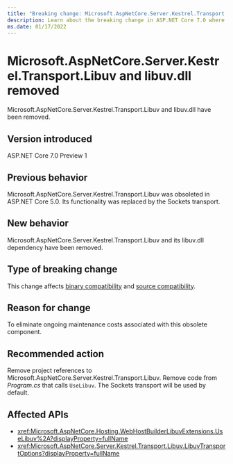 ```yaml
---
title: "Breaking change: Microsoft.AspNetCore.Server.Kestrel.Transport.Libuv and libuv.dll removed"
description: Learn about the breaking change in ASP.NET Core 7.0 where Microsoft.AspNetCore.Server.Kestrel.Transport.Libuv and libuv.dll have been removed.
ms.date: 01/17/2022
---
```


# Microsoft.AspNetCore.Server.Kestrel.Transport.Libuv and libuv.dll removed

Microsoft.AspNetCore.Server.Kestrel.Transport.Libuv and libuv.dll have been removed.

## Version introduced

ASP.NET Core 7.0 Preview 1

## Previous behavior

Microsoft.AspNetCore.Server.Kestrel.Transport.Libuv was obsoleted in ASP.NET Core 5.0. Its functionality was replaced by the Sockets transport.

## New behavior

Microsoft.AspNetCore.Server.Kestrel.Transport.Libuv and its libuv.dll dependency have been removed.

## Type of breaking change

This change affects [binary compatibility](../../categories.md#binary-compatibility) and [source compatibility](../../categories.md#source-compatibility).

## Reason for change

To eliminate ongoing maintenance costs associated with this obsolete component.

## Recommended action

Remove project references to Microsoft.AspNetCore.Server.Kestrel.Transport.Libuv. Remove code from *Program.cs* that calls `UseLibuv`. The Sockets transport will be used by default.

## Affected APIs

* <xref:Microsoft.AspNetCore.Hosting.WebHostBuilderLibuvExtensions.UseLibuv%2A?displayProperty=fullName>
* <xref:Microsoft.AspNetCore.Server.Kestrel.Transport.Libuv.LibuvTransportOptions?displayProperty=fullName>
